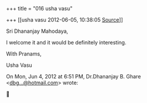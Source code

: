 +++
title = "016 usha vasu"

+++
[[usha vasu	2012-06-05, 10:38:05 [Source](https://groups.google.com/g/samskrita/c/spg1ddyxW1E)]]



Sri Dhananjay Mahodaya,

I welcome it and it would be definitely interesting.

With Pranams,

Usha Vasu  
  

On Mon, Jun 4, 2012 at 6:51 PM, Dr.Dhananjay B. Ghare \<[dbg...@hotmail.com]()\> wrote:  



